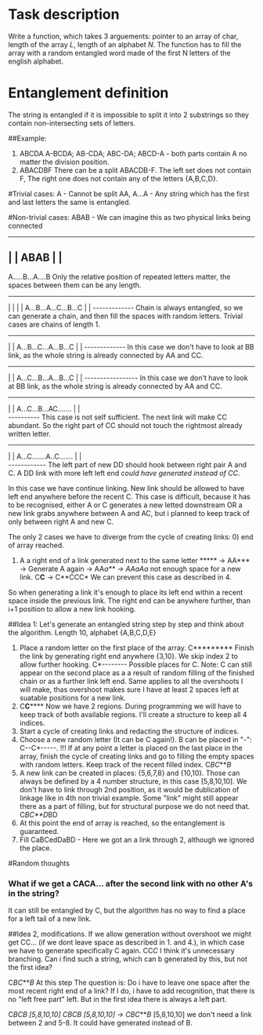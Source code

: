 # Task description
Write a function, which takes 3 arguements: pointer to an array of char, length of the array *L*, length of an alphabet *N*.
The function has to fill the array with a random entangled word made of the first N letters of the english alphabet.

# Entanglement definition
The string is entangled if it is impossible to split it into 2 substrings so they contain non-intersecting sets of letters.

##Example: 
1) ABCDA
A-BCDA; AB-CDA; ABC-DA; ABCD-A - both parts contain A no matter the division position.
2) ABACDBF
There can be a split ABACDB-F. The left set does not contain F, The right one does not contain any of the letters {A,B,C,D}.

#Trivial cases:
A - Cannot be split
AA, A...A - Any string which has the first and last letters the same is entangled.

#Non-trivial cases:
ABAB - We can imagine this as two physical links being connected

___
| |
ABAB
 | |
 ---
 
A.....B...A....B Only the relative position of repeated letters matter, the spaces between them can be any length.

_________   _________
|       |   |       |
A...B...A...C...B...C
    |			|
    -------------
Chain is always entangled, so we can generate a chain, and then fill the spaces with random letters. Trivial cases are chains of length 1.

_____________
|			|
A...B...C...A...B...C 
		|			|
		-------------
In this case we don't have to look at BB link, as the whole string is already connected by AA and CC.

	
_____________
|			|
A...C...B...A...B...C
	|				|
	-----------------
In this case we don't have to look at BB link, as the whole string is already connected by AA and CC.


_____________
|			|
A...C...B...AC....... 
	|		 |		
	----------
This case is not self sufficient. The next link will make CC abundant. So the right part of CC should not touch the rightmost already written letter.

_____________
|			|
A...C.......A..C....... 
	|		   |		
	------------
	The left part of new DD should hook between right pair A and C. A DD link with more left left end _could have generated instead of CC_.
	
	
	
In this case we have continue linking. New link should be allowed to have left end anywhere before the recent C.
This case is difficult, because it has to be recognised, either A or C generates a new letted downstream OR a new link grabs anywhere between A and AC, but i planned to keep track
of only between right A and new C.

The only 2 cases we have to diverge from the cycle of creating links: 
0) end of array reached.
1) A a right end of a link generated next to the same letter
***** -> AA*** -> Generate A again -> AA*a** -> AAaAa* not enough space for a new link.
C**C** -> C**CCC* We can prevent this case as described in 4.

		

So when generating a link it's enough to place its left end within a recent space inside the previous link. 
The right end can be anywhere further, than i+1 position to allow a new link hooking.

##Idea 1: 
Let's generate an entangled string step by step and think about the algorithm. Length 10, alphabet {A,B,C,D,E}
1. Place a random letter on the first place of the array.
C*********	Finish the link by generating right end anywhere {3,10}. We skip index 2 to allow further hooking. C*-------- Possible places for C. 
Note: C can still appear on the second place as a a result of random filling of the finished chain or as a further link left end.
Same applies to all the overshoots I will make, thas overshoot makes sure I have at least 2 spaces left at suatable positions for a new link.
2. C**C****** Now we have 2 regions. During programming we will have to keep track of both available regions. I'll create a structure to keep all 4 indices.
3. Start a cycle of creating links and redacting the structure of indices.
4. Choose a new random letter (It can be C again!). B can be placed in "-": C--C*-----. 
!!! If at any point a letter is placed on the last place in the array, finish the cycle of creating links and go to filling the empty spaces with random letters.
Keep track of the recent filled index.
C*BC****B*
5. A new link can be created in places: {5,6,7,8} and {10,10}. Those can always be defined by a 4 number structure, in this case [5,8,10,10].
We don't have to link through 2nd position, as it would be dublication of linkage like in 4th non trivial example. 
Some "link" might still appear there as a part of filling, but for structural purpose we do not need that.
C*BC**D*BD
6. At this point the end of array is reached, so the entanglement is guaranteed.
7. Fill
CaBCedDaBD - Here we got an a link through 2, although we ignored the place.


#Random thoughts
### What if we get a CACA... after the second link with no other A's in the string? 
It can still be entangled by C, but the algorithm has no way to find a place for a left tail of a new link.

##Idea 2, modifications.
If we allow generation without overshoot we might get CC... (if we dont leave space as described in 1. and 4.), in which case we have to generate specifically C again. CC*C*
I think it's unnecessary branching.
Can i find such a string, which can b generated by this, but not the first idea?


C*BC****B*
At this step
The question is: Do i have to leave one space after the most recent right end of a link? If I do, i have to add recognition, that there is no "left free part" left. 
But in the first idea there is always a left part.

C*BC****B* [5,8,10,10]
C*BC****B* [5,8,10,10] -> C*BC****B* [5,8,10,10] we don't need a link between 2 and 5-8. It could have generated instead of B.




